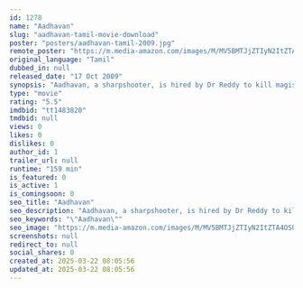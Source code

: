 ```yaml
---
id: 1278
name: "Aadhavan"
slug: "aadhavan-tamil-movie-download"
poster: "posters/aadhavan-tamil-2009.jpg"
remote_poster: "https://m.media-amazon.com/images/M/MV5BMTJjZTIyN2ItZTA4OS00NGNiLWIxM2QtNjNhN2U4MWI4YWQ3XkEyXkFqcGc@._V1_SX300.jpg"
original_language: "Tamil"
dubbed_in: null
released_date: "17 Oct 2009"
synopsis: "Aadhavan, a sharpshooter, is hired by Dr Reddy to kill magistrate Subramaniam, who is set to uncover a list of culprits involved in an organ racket."
type: "movie"
rating: "5.5"
imdbid: "tt1483820"
tmdbid: null
views: 0
likes: 0
dislikes: 0
author_id: 1
trailer_url: null
runtime: "159 min"
is_featured: 0
is_active: 1
is_comingsoon: 0
seo_title: "Aadhavan"
seo_description: "Aadhavan, a sharpshooter, is hired by Dr Reddy to kill magistrate Subramaniam, who is set to uncover a list of culprits involved in an organ racket."
seo_keywords: "\"Aadhavan\""
seo_image: "https://m.media-amazon.com/images/M/MV5BMTJjZTIyN2ItZTA4OS00NGNiLWIxM2QtNjNhN2U4MWI4YWQ3XkEyXkFqcGc@._V1_SX300.jpg"
screenshots: null
redirect_to: null
social_shares: 0
created_at: 2025-03-22 08:05:56
updated_at: 2025-03-22 08:05:56
---
```


